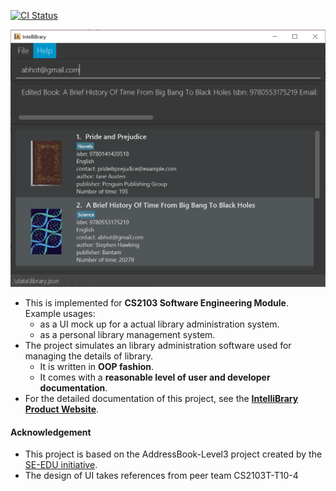 [![CI Status](https://github.com/se-edu/addressbook-level3/workflows/Java%20CI/badge.svg)](https://github.com/AY2021S1-CS2103-F09-3/tp/actions)

![Ui](docs/images/Ui.png)

* This is implemented for **CS2103 Software Engineering Module**.<br>
  Example usages:
  * as a UI mock up for a actual library administration system.
  * as a personal library management system.
* The project simulates an library administration software used for managing the details of library.
  * It is written in **OOP fashion**.
  * It comes with a **reasonable level of user and developer documentation**.
* For the detailed documentation of this project, see the **[IntelliBrary Product Website](https://github.com/AY2021S1-CS2103-F09-3/tp/)**.
#### Acknowledgement
* This project is based on the AddressBook-Level3 project created by the [SE-EDU initiative](https://se-education.org).
* The design of UI takes references from peer team CS2103T-T10-4
